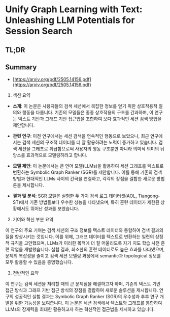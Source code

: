 # Unify Graph Learning with Text: Unleashing LLM Potentials for Session Search
## TL;DR
## Summary
- [https://arxiv.org/pdf/2505.14156.pdf](https://arxiv.org/pdf/2505.14156.pdf)

1. 섹션 요약

- **소개**: 이 논문은 사용자들의 검색 세션에서 복잡한 정보를 얻기 위한 상호작용적 질의와 행동을 다룹니다. 기존의 모델들은 종종 상호작용의 구조를 간과하며, 이 연구는 텍스트 기반과 그래프 기반 접근법을 조합하여 보다 효과적인 세션 검색 방법을 제안합니다.

- **관련 연구**: 이전 연구에서는 세션 검색을 연속적인 행동으로 보았으나, 최근 연구에서는 검색 세션의 구조적 데이터를 더 잘 활용하려는 노력이 증가하고 있습니다. 검색 세션을 그래프로 취급함으로써 사용자의 행동 구조뿐만 아니라 의미적 의미의 뉘앙스를 효과적으로 모델링하려고 합니다.

- **모델 제안**: 이 논문에서는 큰 언어 모델(LLMs)을 활용하여 세션 그래프를 텍스트로 변환하는 Symbolic Graph Ranker (SGR)를 제안합니다. 이를 통해 기존의 검색 방법과 현대적인 LLMs 사이의 간극을 연결하고, 각각의 장점을 결합한 새로운 방법론을 제시합니다.

- **결과 및 분석**: SGR 모델은 실험한 두 가지 검색 로그 데이터셋(AOL, Tiangong-ST)에서 기존 방법들보다 우수한 성능을 나타냈으며, 특히 훈련 데이터가 제한된 상황에서도 뛰어난 성과를 보였습니다.

2. 기여와 혁신 부분 요약

이 연구의 주요 기여는 검색 세션의 구조 정보를 텍스트 데이터와 통합하여 검색 결과의 질을 향상시키는 것입니다. 이를 위해, 그래프 데이터를 텍스트로 변환하는 일련의 상징적 규칙을 고안했으며, LLMs가 이러한 목적에 더 잘 어울리도록 자기 지도 학습 사전 훈련 작업을 개발했습니다. 실험 결과, 최소한의 훈련 데이터로도 높은 효과를 나타냈으며, 문제의 복잡성을 줄이고 검색 세션 모델링 과정에서 semantic과 topological 정보를 모두 활용할 수 있음을 증명했습니다.

3. 전반적인 요약

이 연구는 검색 세션을 처리할 때의 큰 문제점을 해결하고자 하며, 기존의 텍스트 기반 접근 방식과 그래프 기반 접근 방식의 장점을 결합하여 새로운 솔루션을 제시합니다. 연구의 성공적인 실험 결과는 Symbolic Graph Ranker (SGR)의 우수성과 추후 연구 개발을 위한 가능성을 보여줍니다. 이 논문은 세션 검색에서 텍스트와 그래프를 통합하여 LLMs의 잠재력을 최대한 활용하고자 하는 혁신적인 접근법을 제시하고 있습니다.